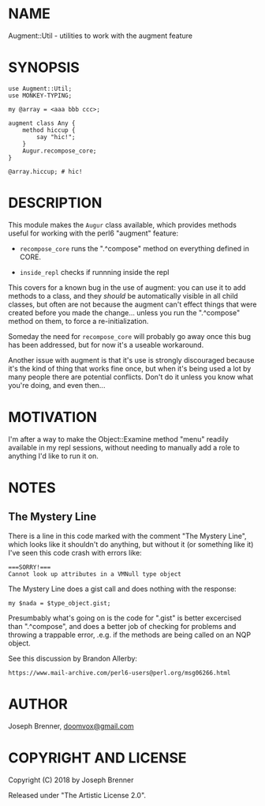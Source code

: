NAME
====

Augment::Util - utilities to work with the augment feature

SYNOPSIS
========

    use Augment::Util;
    use MONKEY-TYPING;

    my @array = <aaa bbb ccc>;

    augment class Any {
        method hiccup {
            say "hic!";
        }
        Augur.recompose_core;
    }

    @array.hiccup; # hic!

DESCRIPTION
===========

This module makes the `Augur` class available, which provides methods useful for working with the perl6 "augment" feature:

  * `recompose_core` runs the ".^compose" method on everything defined in CORE.

  * `inside_repl` checks if runnning inside the repl

This covers for a known bug in the use of augment: you can use it to add methods to a class, and they *should* be automatically visible in all child classes, but often are not because the augment can't effect things that were created before you made the change... unless you run the ".^compose" method on them, to force a re-initialization.

Someday the need for `recompose_core` will probably go away once this bug has been addressed, but for now it's a useable workaround.

Another issue with augment is that it's use is strongly discouraged because it's the kind of thing that works fine once, but when it's being used a lot by many people there are potential conflicts. Don't do it unless you know what you're doing, and even then...

MOTIVATION
==========

I'm after a way to make the Object::Examine method "menu" readily available in my repl sessions, without needing to manually add a role to anything I'd like to run it on.

NOTES
=====

The Mystery Line
----------------

There is a line in this code marked with the comment "The Mystery Line", which looks like it shouldn't do anything, but without it (or something like it) I've seen this code crash with errors like:

    ===SORRY!===
    Cannot look up attributes in a VMNull type object

The Mystery Line does a gist call and does nothing with the response:

    my $nada = $type_object.gist;

Presumbably what's going on is the code for ".gist" is better excercised than ".^compose", and does a better job of checking for problems and throwing a trappable error, .e.g. if the methods are being called on an NQP object.

See this discussion by Brandon Allerby:

    https://www.mail-archive.com/perl6-users@perl.org/msg06266.html

AUTHOR
======

Joseph Brenner, doomvox@gmail.com

COPYRIGHT AND LICENSE
=====================

Copyright (C) 2018 by Joseph Brenner

Released under "The Artistic License 2.0".
